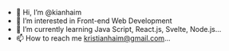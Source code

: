 - 👋 Hi, I’m @kianhaim
- 👀 I’m interested in Front-end Web Development
- 🌱 I’m currently learning Java Script, React.js, Svelte, Node.js...
- 📫 How to reach me kristianhaim@gmail.com...

<!---
kianhaim/kianhaim is a ✨ special ✨ repository because its `README.md` (this file) appears on your GitHub profile.
You can click the Preview link to take a look at your changes.
--->
